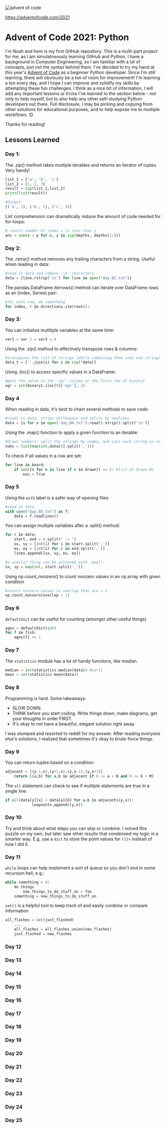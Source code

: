 ![advent of code](https://user-images.githubusercontent.com/23434317/144762233-2dda88fc-f026-4b04-8dff-b4c45f11bc06.jpg)

https://adventofcode.com/2021

# Advent of Code 2021: Python

I'm Noah and here is my first GitHub repository. This is a multi-part project for me, as I am simulatneously learning GitHub and Python. I have a background in Computer Engineering, so I am familiar with a lot of concepts, just not the syntax behind them. I've decided to try my hand at this year's [Advent of Code](https://adventofcode.com/) as a beginner Python developer. Since I'm still learning, there will obviously be a ton of room for improvement! I'm learning a ton every day, and I hope I can improve and solidify my skills by attempting these fun challenges. I think as a nice bit of information, I will add any important lessons or tricks I've learned to the section below - not only to help myself, but to also help any other self-studying Python developers out there. Full disclosure, I may be picking and copying from other solutions for educational purposes, and to help expose me to multiple workflows. 😊

Thanks for reading!

## Lessons Learned
### Day 1:
The .zip() method takes multiple iterables and returns an iterator of tuples. Very handy!
```python
list_1 = ['a', 'b', 'c']
list_2 = [1, 2, 3]
result = zip(list_1,list_2)
print(list(result))

#Output:
[('a', 1), ('b', 2), ('c', 3)]
```
List comprehension can dramatically reduce the amount of code needed for for-loops:
```python
# counts number of times x is less than y
ans = sum(x < y for x, y in zip(depths, depths[1:]))
```

### Day 2:
The .rstrip() method removes any trailing characters from a string. Useful when reading in data:
```python
#read in data and remove '\n' characters
data = [line.rstrip('\n') for line in open("day_02.txt")]
```

The pandas.DataFrame.iterrows() method can iterate over DataFrame rows as an (index, Series) pair:
```python
#for each row, do something 
for index, r in directions.iterrows():
```

### Day 3:
You can initialize mutltiple variables at the same time:
```python
var1 = var 2 = var3 = 0
```
Using the .zip() method to effectively transpose rows & columns:
```python
#transposes the list of strings (while combining them into one string)
data_t = [''.join(s) for s in zip(*data)]
```

Using .iloc() to access specific values in a DataFrame:
```python
#gets the value in the 'ogr' column in the first row of binary1
ogr = int(binary1.iloc[0]['ogr'], 2)
```

### Day 4
When reading in data, it's best to chain several methods to save code:
```python
#reads in data, strips whitespace and splits by newlines
data = [x for x in open('day_04.txt').read().strip().split('\n')]
```
Using the .map() function to apply a given function to an iterable:
```python
#drawn numbers: split the strings by comma, and cast each string as an int. Creates a list of ints.
nums = list(map(int,data[0].split(',')))
```

To check if all values in a row are set:
```python
for line in board:
    if len([n for n in line if n in drawn]) == 5: #list of drawn #s
        win = True
```

### Day 5
Using the `with` label is a safer way of opening files:
```python
#read in data
with open("day_05.txt") as f:
    data = f.readlines()
```

You can assign multiple variables after a .split() method:
```python
for r in data:
    start, end = r.split(" -> ")
    sx, sy = [int(i) for i in start.split(',')]
    ex, ey = [int(i) for i in end.split(',')]
    lines.append([sx, sy, ex, ey])

#a similar thing can be achieved with .map():
sx, sy = map(int, start.split(','))
```

Using np.count_nonzero() to count nonzero values in an np.array with given condition
```python
#counts nonzero values in overlap that are > 1
np.count_nonzero(overlap > 1)
```

### Day 6
`defaultdict` can be useful for counting (amongst other useful things)
```python
ages = defaultdict(int)
for f in fish:
    ages[f] += 1
```

### Day 7
The `statistics` module has a lot of handy functions, like median.
```python
median = int(statistics.median(data)) #part1
mean = int(statistics.mean(data))
```

### Day 8
Programming is hard. Some takeaways:
* SLOW DOWN.
* THINK before you start coding. Write things down, make diagrams, get your thoughts in order FIRST.
* It's okay to not have a beautiful, elegant solution right away.
    
I was stumped and resorted to reddit for my answer. After reading everyone else's solutions, I realized that sometimes it's okay to brute-force things.

### Day 9
You can return tuples based on a condition:
```python
adjacent = [(y-1,x),(y+1,x),(y,x-1),(y,x+1)]
    return [(a,b) for a,b in adjacent if 0 <= a < N and 0 <= b < M]
```

The `all` statement can check to see if multiple statements are true in a single line:
```python
if all(data[y][x] < data[a][b] for a,b in adjacents(y,x)):
            lowpoints.append((y,x))
```
            
### Day 10
Try and think about what steps you can skip or combine.
I solved this puzzle on my own, but later saw other results that condensed my logic in a smarter way.
E.g, use a `dict` to store the point values for `)]}>` instead of how I did it.

### Day 11
`while` loops can help implement a sort of queue so you don't end in some recursion hell, e.g.:
```python
while something > 0:
    do things
        new_things_to_do_stuff_on = foo
    something = new_things_to_do_stuff_on
```

`set()` is a helpful tool to keep track of and easily combine or compare information
```python
all_flashes = set(just_flashed)
    ...
    all_flashes = all_flashes.union(new_flashes)
    just_flashed = new_flashes
```

### Day 12

### Day 13

### Day 14

### Day 15

### Day 16

### Day 17

### Day 18

### Day 19

### Day 20

### Day 21

### Day 22

### Day 23

### Day 24

### Day 25
